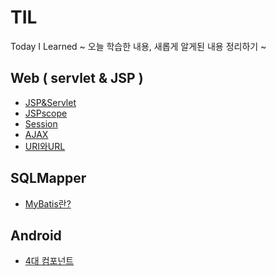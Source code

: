 # TIL
Today I Learned ~ 오늘 학습한 내용, 새롭게 알게된 내용 정리하기 ~

## Web ( servlet & JSP )
- [JSP&Servlet](https://github.com/100race/TIL/blob/main/Web/JSP&Servlet.md)
- [JSPscope](https://github.com/100race/TIL/blob/main/Web/JSPscope.md)
- [Session](https://github.com/100race/TIL/blob/main/Web/session.md)
- [AJAX](https://github.com/100race/TIL/blob/main/Web/AJAX.md)
- [URI와URL](https://github.com/100race/TIL/blob/main/Web/url%EA%B3%BCuri.md)

## SQLMapper
- [MyBatis란?](https://github.com/100race/TIL/blob/main/MyBatis/MyBatis.md)

## Android
- [4대 컴포넌트](https://github.com/100race/TIL/blob/main/Android/4%EB%8C%80%EC%BB%B4%ED%8F%AC%EB%84%8C%ED%8A%B8.md) <br>
